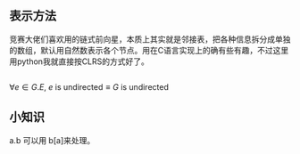 ## 表示方法

竞赛大佬们喜欢用的链式前向星，本质上其实就是邻接表，把各种信息拆分成单独的数组，默认用自然数表示各个节点。用在C语言实现上的确有些有趣，不过这里用python我就直接按CLRS的方式好了。

```py

```

$\forall e \in G.E\text{, } e \text{ is undirected} \equiv G \text{ is undirected}$

## 小知识
a.b 可以用 b[a]来处理。
